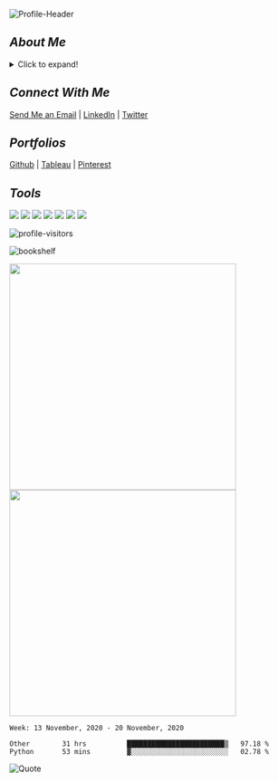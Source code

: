 ![Profile-Header](https://i.pinimg.com/originals/e9/52/a7/e952a7d299d90126597573613d712a46.png)  

## *About Me*
<details>
  <summary>Click to expand!</summary>
  
### Nice to virtually meet you!  
Hello, my name's Bethany Thompson.🤝 I am currently attending Codeup, a fully-immersive, project-based 22-week Data Science career accelerator.  
I've learned each step of the DS pipeline:  

``` Acquire  -  Prepare  -  Explore  -  Modeling  -  Delivering the Final Product  ```

The data isn't always (~more like never~) easy on the eyes, but I make sure the final project is. I am drawn to the visual side of data, such as creating interactive Tableau Storybooks and presentations that keep the audience drawn in.  

My personal interests include reading a good science fiction book, listening to music, and rollerskating (*very carefully*, knee pads and all). Most importantly, I love being creative in everything possible.
</details>

## *Connect With Me*
<a href="mailto:thompsonbethany01@gmail.com">Send Me an Email</a> | [LinkedIn](https://www.linkedin.com/in/bethany-thompson-068009142/) |  [Twitter](https://twitter.com/Thompson_Beth01)

## *Portfolios*
[Github](https://thompsonbethany01.github.io) | [Tableau](https://public.tableau.com/profile/thompson.bethany.01#!/) | [Pinterest](https://www.pinterest.com/thompsonbethany01/pins/)

## *Tools*
<img src="https://img.shields.io/badge/python%20-%2314354C.svg?&style=for-the-badge&logo=python&logoColor=white"/> <img src="https://img.shields.io/badge/markdown-%23000000.svg?&style=for-the-badge&logo=markdown&logoColor=white"/> <img src="https://img.shields.io/badge/github%20-%23121011.svg?&style=for-the-badge&logo=github&logoColor=white"/> <img src="https://img.shields.io/badge/mysql-%2300f.svg?&style=for-the-badge&logo=mysql&logoColor=white"/> <img src="https://img.shields.io/badge/pandas%20-%23150458.svg?&style=for-the-badge&logo=pandas&logoColor=white" /> <img src="https://img.shields.io/badge/numpy%20-%23013243.svg?&style=for-the-badge&logo=numpy&logoColor=white" /> <img src="https://img.shields.io/badge/Jupyter%20-%23F37626.svg?&style=for-the-badge&logo=Jupyter&logoColor=white" />

![profile-visitors](https://visitor-badge.glitch.me/badge?page_id=ThompsonBethany01.ThompsonBethany01)

![bookshelf](https://i.pinimg.com/originals/9d/92/5a/9d925ac1c7ee233d4f37f988416bc8f2.png) 

<a href="https://github.com/anuraghazra/github-readme-stats">
    <img src="https://github-readme-stats.vercel.app/api?username=ThompsonBethany01&theme=graywhite&show_icons=true" width=400/>
</a>  

<a href="https://github.com/DenverCoder1/github-readme-streak-stats">
    <img src="https://github-readme-streak-stats.herokuapp.com/?user=ThompsonBethany01" width=400/>
</a>  

<!--START_SECTION:waka-->
```text
Week: 13 November, 2020 - 20 November, 2020

Other        31 hrs          ████████████████████████▒   97.18 % 
Python       53 mins         ▓░░░░░░░░░░░░░░░░░░░░░░░░   02.78 % 
```
<!--END_SECTION:waka-->

![Quote](https://i.pinimg.com/originals/4e/a2/8f/4ea28fb3d69db7e37e9704e2f0444fc4.png)
